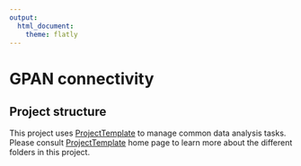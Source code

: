 ```yaml
---
output: 
  html_document: 
    theme: flatly
---
```

# GPAN connectivity

## Project structure

This project uses [ProjectTemplate](http://projecttemplate.net/index.html) to 
manage common data analysis tasks. Please consult [ProjectTemplate](http://projecttemplate.net/index.html)
home page to learn more about the different folders in this project.